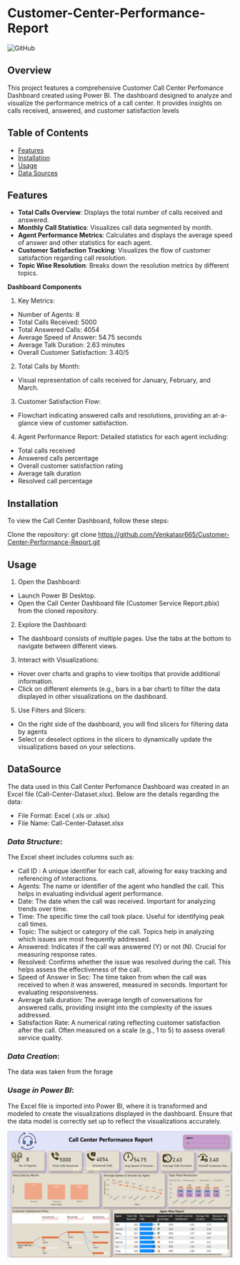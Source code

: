 # Customer-Center-Performance-Report

![GitHub](https://img.shields.io/badge/GitHub-VenkataSaiRam-black?style=flat-square&logo=github&logoColor=white)

## Overview

This project features a comprehensive Customer Call Center Perfomance Dashboard created using Power BI. The dashboard designed to analyze and visualize the performance metrics of a call center. It provides insights on calls received, answered, and customer satisfaction levels

## Table of Contents

- [Features](#features)
- [Installation](#installation)
- [Usage](#usage)
- [Data Sources](#data-sources)

## Features

- **Total Calls Overview**: Displays the total number of calls received and answered.
- **Monthly Call Statistics**: Visualizes call data segmented by month.
- **Agent Performance Metrics**: Calculates and displays the average speed of answer and other statistics for each agent.
- **Customer Satisfaction Tracking**: Visualizes the flow of customer satisfaction regarding call resolution.
- **Topic Wise Resolution**: Breaks down the resolution metrics by different topics.

**Dashboard Components**
1. Key Metrics:
- Number of Agents: 8
- Total Calls Received: 5000
- Total Answered Calls: 4054
- Average Speed of Answer: 54.75 seconds
- Average Talk Duration: 2.63 minutes
- Overall Customer Satisfaction: 3.40/5

2. Total Calls by Month:
- Visual representation of calls received for January, February, and March.

3. Customer Satisfaction Flow:
- Flowchart indicating answered calls and resolutions, providing an at-a-glance view of customer satisfaction.

4. Agent Performance Report:
Detailed statistics for each agent including:
- Total calls received
- Answered calls percentage
- Overall customer satisfaction rating
- Average talk duration
- Resolved call percentage

## Installation

To view the Call Center Dashboard, follow these steps:

Clone the repository:
   git clone https://github.com/Venkatasr665/Customer-Center-Performance-Report.git

## Usage

1. Open the Dashboard:
- Launch Power BI Desktop.
- Open the Call Center Dashboard file (Customer Service Report.pbix) from the cloned repository.

2. Explore the Dashboard:
- The dashboard consists of multiple pages. Use the tabs at the bottom to navigate between different views.

3. Interact with Visualizations:
- Hover over charts and graphs to view tooltips that provide additional information.
- Click on different elements (e.g., bars in a bar chart) to filter the data displayed in other visualizations on the dashboard.

5. Use Filters and Slicers:
- On the right side of the dashboard, you will find slicers for filtering data by agents
- Select or deselect options in the slicers to dynamically update the visualizations based on your selections.

## DataSource

The data used in this Call Center Perfomance Dashboard was created in an Excel file (Call-Center-Dataset.xlsx). Below are the details regarding the data:

  - File Format: Excel (.xls or .xlsx)
  - File Name: Call-Center-Dataset.xlsx

### *Data Structure*:
The Excel sheet includes columns such as:
- Call ID : A unique identifier for each call, allowing for easy tracking and referencing of interactions.
- Agents: The name or identifier of the agent who handled the call. This helps in evaluating individual agent performance.
- Date: The date when the call was received. Important for analyzing trends over time.
- Time: The specific time the call took place. Useful for identifying peak call times.
- Topic: The subject or category of the call. Topics help in analyzing which issues are most frequently addressed.
- Answered: Indicates if the call was answered (Y) or not (N). Crucial for measuring response rates.
- Resolved: Confirms whether the issue was resolved during the call. This helps assess the effectiveness of the call.
- Speed of Answer in Sec: The time taken from when the call was received to when it was answered, measured in seconds. Important for evaluating responsiveness.
- Average talk duration: The average length of conversations for answered calls, providing insight into the complexity of the issues addressed.
- Satisfaction Rate: A numerical rating reflecting customer satisfaction after the call. Often measured on a scale (e.g., 1 to 5) to assess overall service quality.

### *Data Creation*:
The data was taken from the forage

### *Usage in Power BI*:
The Excel file is imported into Power BI, where it is transformed and modeled to create the visualizations displayed in the dashboard. Ensure that the data model is correctly set up to reflect the visualizations accurately.


![Alt text](https://github.com/Venkatasr665/Customer-Center-Performance-Report/blob/main/Customer%20care%20center.png?raw=true)
